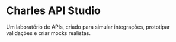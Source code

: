 # Charles API Studio

Um laboratório de APIs, criado para simular integrações, prototipar validações e criar mocks realistas.
